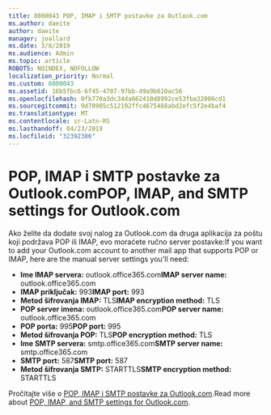 ```yaml
---
title: 8000043 POP, IMAP i SMTP postavke za Outlook.com
ms.author: daeite
author: daeite
manager: joallard
ms.date: 3/8/2019
ms.audience: Admin
ms.topic: article
ROBOTS: NOINDEX, NOFOLLOW
localization_priority: Normal
ms.custom: 8000043
ms.assetid: 16b5fbc6-6f45-4707-97bb-49a9b610ac56
ms.openlocfilehash: 0fb770a3dc34da662410d8992ce53fba32006cd1
ms.sourcegitcommit: 9d78905c512192ffc4675468abd2efc5f2e4baf4
ms.translationtype: MT
ms.contentlocale: sr-Latn-RS
ms.lasthandoff: 04/23/2019
ms.locfileid: "32392306"
---
```

# <a name="pop-imap-and-smtp-settings-for-outlookcom"></a><span data-ttu-id="35da5-102">POP, IMAP i SMTP postavke za Outlook.com</span><span class="sxs-lookup"><span data-stu-id="35da5-102">POP, IMAP, and SMTP settings for Outlook.com</span></span>

<span data-ttu-id="35da5-103">Ako želite da dodate svoj nalog za Outlook.com da druga aplikacija za poštu koji podržava POP ili IMAP, evo moraćete ručno server postavke:</span><span class="sxs-lookup"><span data-stu-id="35da5-103">If you want to add your Outlook.com account to another mail app that supports POP or IMAP, here are the manual server settings you'll need:</span></span>
  
- <span data-ttu-id="35da5-104">**Ime IMAP servera:** outlook.office365.com</span><span class="sxs-lookup"><span data-stu-id="35da5-104">**IMAP server name:** outlook.office365.com</span></span> 
- <span data-ttu-id="35da5-105">**IMAP priključak:** 993</span><span class="sxs-lookup"><span data-stu-id="35da5-105">**IMAP port:** 993</span></span>   
- <span data-ttu-id="35da5-106">**Metod šifrovanja IMAP:** TLS</span><span class="sxs-lookup"><span data-stu-id="35da5-106">**IMAP encryption method:** TLS</span></span>   
- <span data-ttu-id="35da5-107">**POP server imena:** outlook.office365.com</span><span class="sxs-lookup"><span data-stu-id="35da5-107">**POP server name:** outlook.office365.com</span></span>  
- <span data-ttu-id="35da5-108">**POP porta:** 995</span><span class="sxs-lookup"><span data-stu-id="35da5-108">**POP port:** 995</span></span>  
- <span data-ttu-id="35da5-109">**Metod šifrovanja POP:** TLS</span><span class="sxs-lookup"><span data-stu-id="35da5-109">**POP encryption method:** TLS</span></span>  
- <span data-ttu-id="35da5-110">**Ime SMTP servera:** smtp.office365.com</span><span class="sxs-lookup"><span data-stu-id="35da5-110">**SMTP server name:** smtp.office365.com</span></span> 
- <span data-ttu-id="35da5-111">**SMTP port:** 587</span><span class="sxs-lookup"><span data-stu-id="35da5-111">**SMTP port:** 587</span></span> 
- <span data-ttu-id="35da5-112">**Metod šifrovanja SMTP:** STARTTLS</span><span class="sxs-lookup"><span data-stu-id="35da5-112">**SMTP encryption method:** STARTTLS</span></span> 

<span data-ttu-id="35da5-113">Pročitajte više o [POP, IMAP i SMTP postavke za Outlook.com](https://go.microsoft.com/fwlink/p/?linkid=2001402&amp;clcid=0x409).</span><span class="sxs-lookup"><span data-stu-id="35da5-113">Read more about [POP, IMAP, and SMTP settings for Outlook.com](https://go.microsoft.com/fwlink/p/?linkid=2001402&amp;clcid=0x409).</span></span>